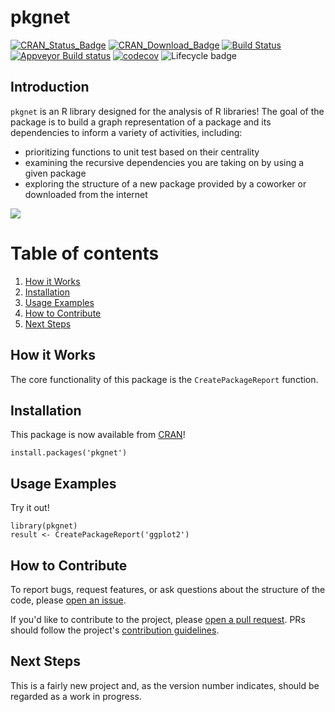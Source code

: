 # pkgnet

[![CRAN\_Status\_Badge](https://www.r-pkg.org/badges/version-last-release/pkgnet)](https://cran.r-project.org/package=pkgnet) [![CRAN\_Download\_Badge](https://cranlogs.r-pkg.org/badges/grand-total/pkgnet)](https://cran.r-project.org/package=pkgnet) [![Build Status](https://travis-ci.org/UptakeOpenSource/pkgnet.svg?branch=master)](https://travis-ci.org/UptakeOpenSource/pkgnet)
[![Appveyor Build status](https://ci.appveyor.com/api/projects/status/github/UptakeOpenSource/pkgnet?branch=master&svg=true)](https://ci.appveyor.com/project/jameslamb/pkgnet)
[![codecov](https://codecov.io/gh/UptakeOpenSource/pkgnet/branch/master/graph/badge.svg)](https://codecov.io/gh/UptakeOpenSource/pkgnet) 
![Lifecycle badge](https://img.shields.io/badge/lifecycle-maturing-blue.svg)

## Introduction

`pkgnet` is an R library designed for the analysis of R libraries! The goal of the package is to build a graph representation of a package and its dependencies to inform a variety of activities, including:

- prioritizing functions to unit test based on their centrality
- examining the recursive dependencies you are taking on by using a given package
- exploring the structure of a new package provided by a coworker or downloaded from the internet

![](https://raw.githubusercontent.com/UptakeOpenSource/pkgnet/master/readme_figures/demo.gif)

# Table of contents
1. [How it Works](#howitworks)
2. [Installation](#installation)
3. [Usage Examples](#examples)
4. [How to Contribute](#contributing)
5. [Next Steps](#nextsteps)

## How it Works <a name="howitworks"></a>

The core functionality of this package is the `CreatePackageReport` function.

## Installation <a name="installation"></a>

This package is now available from [CRAN](https://cran.r-project.org/package=pkgnet)!

```
install.packages('pkgnet')
```

## Usage Examples <a name="examples"></a>

Try it out!

```
library(pkgnet)
result <- CreatePackageReport('ggplot2')
```

## How to Contribute <a name="contributing"></a>

To report bugs, request features, or ask questions about the structure of the code, please [open an issue](https://github.com/UptakeOpenSource/pkgnet/issues).

If you'd like to contribute to the project, please [open a pull request](https://github.com/UptakeOpenSource/pkgnet/pulls). PRs should follow the project's [contribution guidelines](https://github.com/UptakeOpenSource/pkgnet/blob/master/CONTRIBUTING.md).

## Next Steps <a name="nextsteps"></a>

This is a fairly new project and, as the version number indicates, should be regarded as a work in progress.
